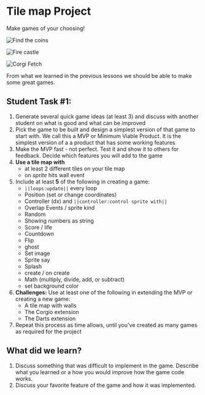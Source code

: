 # Tile map Project

Make games of your choosing!

![Find the coins](/static/courses/csintro1/tilemap/find-the-coins.gif)

![Fire castle](/static/courses/csintro1/tilemap/fire-castle.gif)

![Corgi Fetch](/static/courses/csintro1/tilemap/corgi-fetch.gif)

From what we learned in the previous lessons we should be able to make some great games. 

## Student Task #1:

1. Generate several quick game ideas (at least 3) and discuss with another student on what is good and what can be improved
2. Pick the game to be built and design a simplest version of that game to start with. We call this a MVP or Minimum Viable Product. It is the simplest version of a a product that has some working features
3. Make the MVP fast - not perfect. Test it and show it to others for feedback. Decide which features you will add to the game
4. **Use a tile map with**
    * at least 2 different tiles on your tile map
    * on *sprite* hits wall event
5. Include at least **5** of the following in creating a game:
    * ``||loops:update||`` every loop
    * Position (set or change coordinates)
    * Controller (dx) and ``||controller:control sprite with||``
    * Overlap Events / sprite kind
    * Random
    * Showing numbers as string
    * Score / life
    * Countdown
    * Flip
    * ghost
    * Set image
    * Sprite say
    * Splash
    * create / on create
    * Math (multiply, divide, add, or subtract)
    * set background color
6. **Challenges:** Use at least one of the following in extending the MVP or creating a new game:
    * A tile map with walls
    * The Corgio extension
    * The Darts extension
7. Repeat this process as time allows, until you've created as many games as required for the project

## What did we learn? 

1. Discuss something that was difficult to implement in the game. Describe what you learned or a how you would improve how the game code works.
2. Discuss your favorite feature of the game and how it was implemented.
